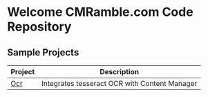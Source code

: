 # Welcome CMRamble.com Code Repository
## Sample Projects

| Project                                                                     | Description                                                                            |
| --------------------------------------------------------------------------- |----------------------------------------------------------------------------------------|
| [Ocr](Ocr/)                                         | Integrates tesseract OCR with Content Manager  |

